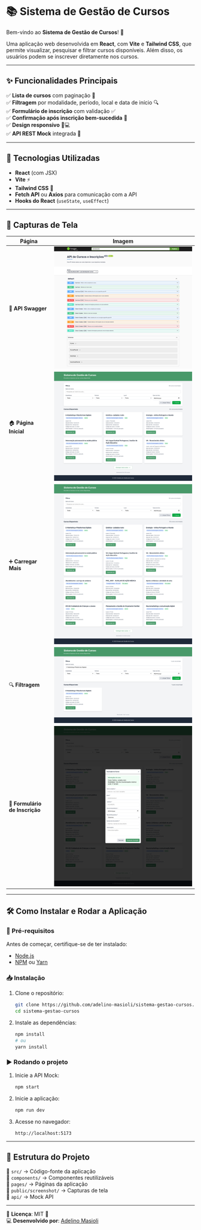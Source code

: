 # 📚 Sistema de Gestão de Cursos

Bem-vindo ao **Sistema de Gestão de Cursos**! 🚀

Uma aplicação web desenvolvida em **React**, com **Vite** e **Tailwind CSS**, que permite visualizar, pesquisar e filtrar cursos disponíveis. Além disso, os usuários podem se inscrever diretamente nos cursos.

---

## ✨ Funcionalidades Principais

✅ **Lista de cursos** com paginação 🔄  
✅ **Filtragem** por modalidade, período, local e data de início 🔍  
✅ **Formulário de inscrição** com validação ✅  
✅ **Confirmação após inscrição bem-sucedida** 🎉  
✅ **Design responsivo** 📱💻  
✅ **API REST Mock** integrada 📡

---

## 🚀 Tecnologias Utilizadas

- **React** (com JSX)
- **Vite** ⚡
- **Tailwind CSS** 🎨
- **Fetch API** ou **Axios** para comunicação com a API
- **Hooks do React** (`useState`, `useEffect`)

---

## 📸 Capturas de Tela

| Página                         | Imagem                                            |
| ------------------------------ | ------------------------------------------------- |
| 📜 **API Swagger**             | ![Swagger API](public/screenshot/api-swagger.png) |
| 🏠 **Página Inicial**          | ![Home](public/screenshot/homepage.png)           |
| ➕ **Carregar Mais**           | ![Load More](public/screenshot/load-more.png)     |
| 🔍 **Filtragem**               | ![Filter](public/screenshot/filter.png)           |
| 📝 **Formulário de Inscrição** | ![Form](public/screenshot/form-subscription.png)  |

---

## 🛠️ Como Instalar e Rodar a Aplicação

### 🔧 Pré-requisitos

Antes de começar, certifique-se de ter instalado:

- [Node.js](https://nodejs.org/)
- [NPM](https://www.npmjs.com/) ou [Yarn](https://yarnpkg.com/)

### 📥 Instalação

1. Clone o repositório:

   ```bash
   git clone https://github.com/adelino-masioli/sistema-gestao-cursos.git
   cd sistema-gestao-cursos
   ```

2. Instale as dependências:
   ```bash
   npm install
   # ou
   yarn install
   ```

### ▶️ Rodando o projeto

1. Inicie a API Mock:

   ```bash
   npm start
   ```

2. Inicie a aplicação:

   ```bash
   npm run dev
   ```

3. Acesse no navegador:
   ```
   http://localhost:5173
   ```

---

## 📜 Estrutura do Projeto

📂 `src/` → Código-fonte da aplicação  
📂 `components/` → Componentes reutilizáveis  
📂 `pages/` → Páginas da aplicação  
📂 `public/screenshot/` → Capturas de tela  
📂 `api/` → Mock API

---

🔗 **Licença**: MIT 📜  
💻 **Desenvolvido por**: [Adelino Masioli](https://github.com/adelino-masioli)
